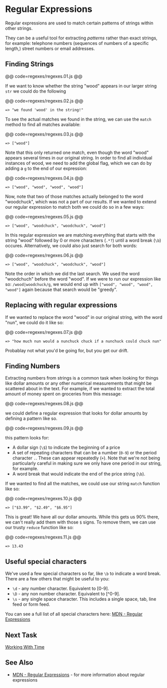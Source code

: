 # Regular Expressions

Regular expressions are used to match certain patterns of strings within other strings.

They can be a useful tool for extracting _patterns_ rather than exact strings, for example:
telephone numbers (sequences of numbers of a specific length,) street numbers or email
addresses.

## Finding Strings

@@ code=regexes/regexes.01.js @@

If we want to know whether the string "wood" appears in our larger string `str` we
could do the following

@@ code=regexes/regexes.02.js @@
```
=> "we found 'wood' in the string!"
```

To see the actual matches we found in the string, we can use the `match` method
to find all matches available:

@@ code=regexes/regexes.03.js @@
```
=> ["wood"]
```

Note that this only returned one match, even though the word "wood" appears several
times in our original string. In order to find all individual instances of wood, we need
to add the global flag, which we can do by adding a `g` to the end of our expression:

@@ code=regexes/regexes.04.js @@
```
=> ["wood", "wood", "wood", "wood"]
```

Now, note that two of those matches actually belonged to the word "woodchuck", which
was not a part of our results. If we wanted to extend our regular expression to match both
we could do so in a few ways:

@@ code=regexes/regexes.05.js @@
```
=> ["wood", "woodchuck", "woodchuck", "wood"]
```

In this regular expression we are matching everything that starts with the string "wood"
followed by 0 or more characters (`.*?`) until a word break (`\b`) occures.
Alternatively, we could also just search for both words:

@@ code=regexes/regexes.06.js @@
```
=> ["wood", "woodchuck", "woodchuck", "wood"]
```

Note the order in which we did the last search. We used the word "woodchuch" before
the word "wood". If we were to run our expression like so: `/wood|woodchuck/g`, we would
end up with `["wood", "wood", "wood", "wood"]` again because that search would be
"greedy".

## Replacing with regular expressions

If we wanted to replace the word "wood" in our original string, with the word
"nun", we could do it like so:

@@ code=regexes/regexes.07.js @@
```
=> "how much nun would a nunchuck chuck if a nunchuck could chuck nun"
```

Probablay not what you'd be going for, but you get our drift.

## Finding Numbers

Extracting numbers from strings is a common task when looking for things like
dollar amounts or any other numerical measurements that might be scattered about
in the text.
For example, if we wanted to extract the total amount of money spent
on groceries from this message:

@@ code=regexes/regexes.08.js @@

we could define a regular expression that looks for dollar amounts by defining a
pattern like so.

@@ code=regexes/regexes.09.js @@

this pattern looks for:
* A dollar sign (`\$`) to indicate the beginning of a price
* A set of repeating characters that can be a number (`0-9`) or the period character `.`. These can appear repeatedly (`+`). Note that we're not being particularly careful in making sure we only have one period in our string, for example.
* A word break that would indicate the end of the price string (`\b`).

If we wanted to find all the matches, we could use our string `match` function like so:

@@ code=regexes/regexes.10.js @@
```
=> ["$3.99", "$2.49", "$6.95"]
```

This is great! We have all our dollar amounts. While this gets us 90% there, we
can't really add them with those `$` signs. To remove them, we can use our trusty
`reduce` function like so:

@@ code=regexes/regexes.11.js @@
```
=> 13.43
```

## Useful special characters
We've used a few special characters so far, like `\b` to indicate a word break. There
are a few others that might be useful to you:

* `\d` - any number character.  Equivalent to [0-9].
* `\D` - any non number character. Equivalent to [^0-9].
* `\s` - any single space character. This includes a single space, tab, line feed or
form feed.

You can see a full list of all special characters here:
[MDN - Regular Expressions](https://developer.mozilla.org/en-US/docs/Web/JavaScript/Guide/Regular_Expressions)

## Next Task

[Working With Time](time.html)

## See Also

- [MDN - Regular Expressions](https://developer.mozilla.org/en-US/docs/Web/JavaScript/Guide/Regular_Expressions) - for more information about regular expressions
